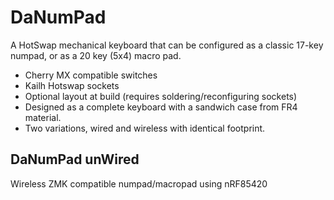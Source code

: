 # DaNumPad
A HotSwap mechanical keyboard that can be configured as a classic 17-key numpad, or as a 20 key (5x4) macro pad.

- Cherry MX compatible switches
- Kailh Hotswap sockets
- Optional layout at build (requires soldering/reconfiguring sockets) 
- Designed as a complete keyboard with a sandwich case from FR4 material.
- Two variations, wired and wireless with identical footprint.

## DaNumPad unWired

Wireless ZMK compatible numpad/macropad using nRF85420
